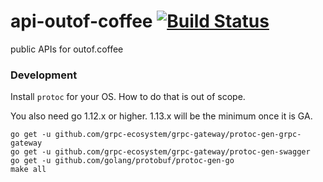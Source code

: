 # api-outof-coffee [![Build Status](https://travis-ci.org/outof-coffee/api-outof-coffee.svg?branch=master)](https://travis-ci.org/outof-coffee/api-outof-coffee)
public APIs for outof.coffee

### Development

Install `protoc` for your OS.  How to do that is out of scope.

You also need go 1.12.x or higher.  1.13.x will be the minimum once it is GA.

```
go get -u github.com/grpc-ecosystem/grpc-gateway/protoc-gen-grpc-gateway
go get -u github.com/grpc-ecosystem/grpc-gateway/protoc-gen-swagger
go get -u github.com/golang/protobuf/protoc-gen-go
make all
```
